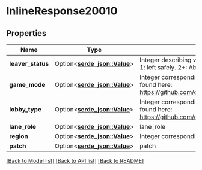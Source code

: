 # InlineResponse20010

## Properties

Name | Type | Description | Notes
------------ | ------------- | ------------- | -------------
**leaver_status** | Option<[**serde_json::Value**](.md)> | Integer describing whether or not the player left the game. 0: didn't leave. 1: left safely. 2+: Abandoned | [optional]
**game_mode** | Option<[**serde_json::Value**](.md)> | Integer corresponding to game mode played. List of constants can be found here: https://github.com/odota/dotaconstants/blob/master/json/game_mode.json | [optional]
**lobby_type** | Option<[**serde_json::Value**](.md)> | Integer corresponding to lobby type of match. List of constants can be found here: https://github.com/odota/dotaconstants/blob/master/json/lobby_type.json | [optional]
**lane_role** | Option<[**serde_json::Value**](.md)> | lane_role | [optional]
**region** | Option<[**serde_json::Value**](.md)> | Integer corresponding to the region the game was played on | [optional]
**patch** | Option<[**serde_json::Value**](.md)> | patch | [optional]

[[Back to Model list]](../README.md#documentation-for-models) [[Back to API list]](../README.md#documentation-for-api-endpoints) [[Back to README]](../README.md)


